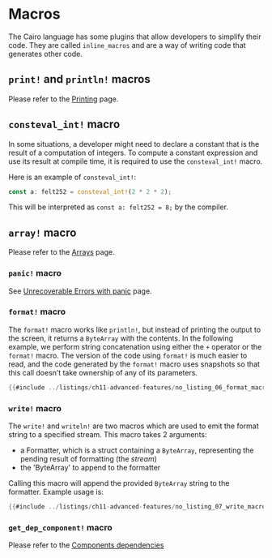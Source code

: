 # Macros

The Cairo language has some plugins that allow developers to simplify their code. They are called `inline_macros` and are a way of writing code that generates other code.

## `print!` and `println!` macros

Please refer to the [Printing](./ch11-04-printing.md) page.

## `consteval_int!` macro

In some situations, a developer might need to declare a constant that is the result of a computation of integers. To compute a constant expression and use its result at compile time, it is required to use the `consteval_int!` macro.

Here is an example of `consteval_int!`:

```rust
const a: felt252 = consteval_int!(2 * 2 * 2);
```

This will be interpreted as `const a: felt252 = 8;` by the compiler.

## `array!` macro

Please refer to the [Arrays](./ch03-01-arrays.md) page.

### `panic!` macro

See [Unrecoverable Errors with panic](./ch10-01-unrecoverable-errors-with-panic.md) page.

### `format!` macro

The `format!` macro works like `println!`, but instead of printing the output to
the screen, it returns a  `ByteArray` with the contents. In the following
example, we perform string concatenation using either the `+` operator or the
`format!` macro.  The version of the code using `format!` is much easier to
read, and the code generated by the `format!` macro uses snapshots so that this
call doesn’t take ownership of any of its parameters.

```rust
{{#include ../listings/ch11-advanced-features/no_listing_06_format_macro/src/lib.cairo}}
```

### `write!` macro

The `write!` and `writeln!` are two macros which are used to emit the format string to a specified stream.
This macro takes 2 arguments:
- a Formatter, which is a struct containing a `ByteArray`, representing the pending result of formatting (the _stream_)
- the 'ByteArray' to append to the formatter
  
Calling this macro will append the provided `ByteArray` string to the formatter.
Example usage is:

```rust
{{#include ../listings/ch11-advanced-features/no_listing_07_write_macro/src/lib.cairo}}
```

### `get_dep_component!` macro

Please refer to the [Components dependencies](./ch99-01-05-02-component-dependencies.md)
